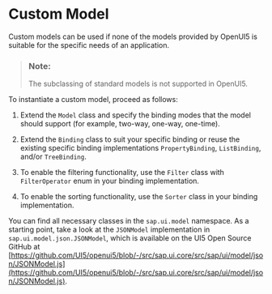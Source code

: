 <!-- loio91f1c7ef6f4d1014b6dd926db0e91070 -->

# Custom Model

Custom models can be used if none of the models provided by OpenUI5 is suitable for the specific needs of an application.

> ### Note:  
> The subclassing of standard models is not supported in OpenUI5.

To instantiate a custom model, proceed as follows:

1.  Extend the `Model` class and specify the binding modes that the model should support \(for example, two-way, one-way, one-time\).

2.  Extend the `Binding` class to suit your specific binding or reuse the existing specific binding implementations `PropertyBinding`, `ListBinding`, and/or `TreeBinding`.

3.  To enable the filtering functionality, use the `Filter` class with `FilterOperator` enum in your binding implementation.

4.  To enable the sorting functionality, use the `Sorter` class in your binding implementation.


You can find all necessary classes in the `sap.ui.model` namespace. As a starting point, take a look at the `JSONModel` implementation in `sap.ui.model.json.JSONModel`, which is available on the UI5 Open Source GitHub at [https://github.com/UI5/openui5/blob/-/src/sap.ui.core/src/sap/ui/model/json/JSONModel.js](https://github.com/UI5/openui5/blob/-/src/sap.ui.core/src/sap/ui/model/json/JSONModel.js).

